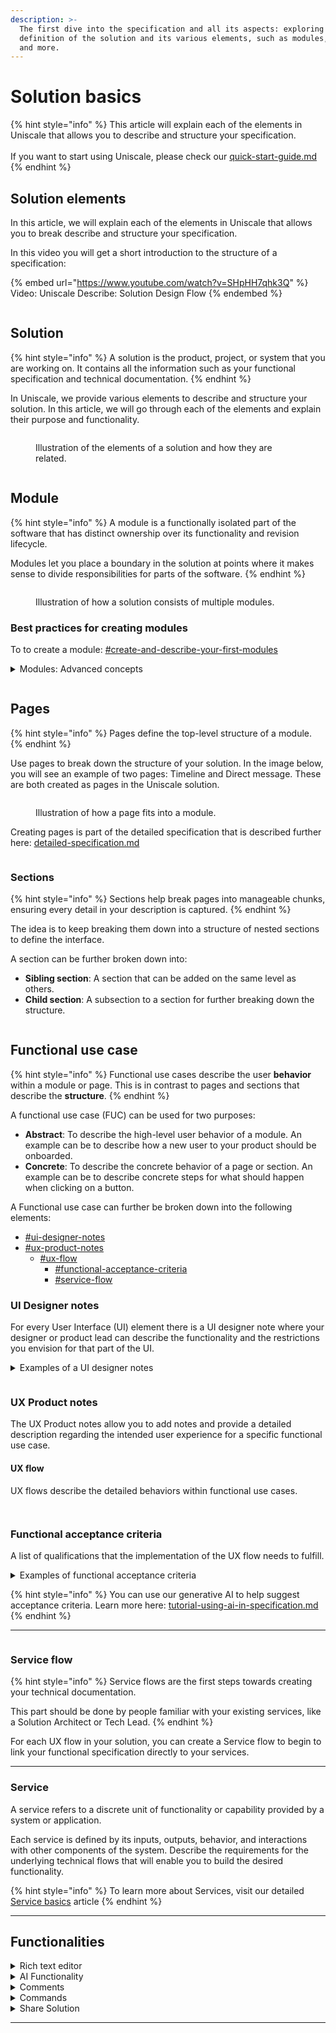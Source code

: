 ```yaml
---
description: >-
  The first dive into the specification and all its aspects: exploring the
  definition of the solution and its various elements, such as modules, pages,
  and more.
---
```


# Solution basics

{% hint style="info" %}
This article will explain each of the elements in Uniscale that allows you to describe and structure your specification. \
\
If you want to start using Uniscale, please check our [quick-start-guide.md](../../../getting-started/quick-start-guide.md "mention")
{% endhint %}



## Solution elements

In this article, we will explain each of the elements in Uniscale that allows you to break describe and structure your specification.&#x20;

In this video you will get a short introduction to the structure of a specification:&#x20;

{% embed url="https://www.youtube.com/watch?v=SHpHH7qhk3Q" %}
Video: Uniscale Describe: Solution Design Flow
{% endembed %}





<figure><img src="../../../.gitbook/assets/image (3) (1).png" alt=""><figcaption></figcaption></figure>

## Solution

{% hint style="info" %}
A solution is the product, project, or system that you are working on. It contains all the information such as your functional specification and technical documentation.&#x20;
{% endhint %}

In Uniscale, we provide various elements to describe and structure your solution. In this article, we will go through each of the elements and explain their purpose and functionality.

<figure><img src="../../../.gitbook/assets/image (2) (1) (1).png" alt=""><figcaption><p>Illustration of the elements of a solution and how they are related.</p></figcaption></figure>



<figure><img src="../../../.gitbook/assets/image (4) (1).png" alt=""><figcaption></figcaption></figure>

## Module

{% hint style="info" %}
A module is a functionally isolated part of the software that has distinct ownership over its functionality and revision lifecycle.&#x20;

Modules let you place a boundary in the solution at points where it makes sense to divide responsibilities for parts of the software.&#x20;
{% endhint %}

<figure><img src="../../../.gitbook/assets/CleanShot 2024-04-26 at 15.07.50.png" alt=""><figcaption><p>Illustration of how a solution consists of multiple modules.</p></figcaption></figure>



### Best practices for creating modules

To to create a module: [#create-and-describe-your-first-modules](../high-level-specification/#create-and-describe-your-first-modules "mention")

<details>

<summary>Modules: Advanced concepts</summary>

**Defining module boundaries**

Create clear boundaries in your software where responsibilities naturally divide. Modules are self-contained parts of the software with specific ownership and independent updates.&#x20;

Clear module boundaries are crucial for your organization.



**Modules to follow your product structure**

Each module update should be treated as a separate project. Keep changes mostly within one module. Group elements that evolve together. This makes your application easier to update and maintain.

This approach allows you to scale as your solution evolves.



**Organize modules based on ownership**

Defining your module boundaries allows you to shape how your organization will grow. Grouping functionality through module and service boundaries affects the future structure of the organization. It's best to have a single team own an entire module to avoid shared ownership issues.&#x20;

This prevents the need for separate projects that are tightly coupled and must be released together.



<img src="../../../.gitbook/assets/Module_boundaries.png" alt="" data-size="original">





</details>



<figure><img src="../../../.gitbook/assets/image (5).png" alt=""><figcaption></figcaption></figure>

## Pages

{% hint style="info" %}
Pages define the top-level structure of a module.&#x20;
{% endhint %}

Use pages to break down the structure of your solution. In the image below, you will see an example of two pages: Timeline and Direct message. These are both created as pages in the Uniscale solution.

<figure><img src="../../../.gitbook/assets/CleanShot 2024-06-28 at 13.12.18.png" alt=""><figcaption><p>Illustration of how a page fits into a module.</p></figcaption></figure>

Creating pages is part of the detailed specification that is described further here: [detailed-specification.md](../detailed-specification.md "mention")



<figure><img src="../../../.gitbook/assets/image (7).png" alt=""><figcaption></figcaption></figure>

### Sections

{% hint style="info" %}
Sections help break pages into manageable chunks, ensuring every detail in your description is captured.
{% endhint %}

The idea is to keep breaking them down into a structure of nested sections to define the interface.&#x20;

A section can be further broken down into:

* **Sibling section**: A section that can be added on the same level as others.&#x20;
* **Child section**: A subsection to a section for further breaking down the structure.



<figure><img src="../../../.gitbook/assets/image (8).png" alt=""><figcaption></figcaption></figure>

## Functional use case

{% hint style="info" %}
Functional use cases describe the user **behavior** within a module or page. This is in contrast to pages and sections that describe the **structure**.
{% endhint %}

A functional use case (FUC) can be used for two purposes:

* **Abstract**: To describe the high-level user behavior of a module. An example can be to describe how a new user to your product should be onboarded.
* **Concrete**: To describe the concrete behavior of a page or section. An example can be to describe concrete steps for what should happen when clicking on a button.

A Functional use case can further be broken down into the following elements:

* [#ui-designer-notes](./#ui-designer-notes "mention")
* [#ux-product-notes](./#ux-product-notes "mention")
  * [#ux-flow](./#ux-flow "mention")
    * [#functional-acceptance-criteria](./#functional-acceptance-criteria "mention")
    * [#service-flow](./#service-flow "mention")



### **UI Designer notes**

For every User Interface (UI) element there is a UI designer note where your designer or product lead can describe the functionality and the restrictions you envision for that part of the UI.

<details>

<summary>Examples of a UI designer notes</summary>

* Displayed information
* Buttons
* Areas that can expand and collapse
* Drag and drop interfaces
* Popups and triggered displays of information

</details>

<figure><img src="../../../.gitbook/assets/image (14).png" alt=""><figcaption></figcaption></figure>

### UX Product notes

The UX Product notes allow you to add notes and provide a detailed description regarding the intended user experience for a specific functional use case.

#### UX flow

UX flows describe the detailed behaviors within functional use cases.

<figure><img src="../../../.gitbook/assets/image (15).png" alt=""><figcaption></figcaption></figure>

<figure><img src="../../../.gitbook/assets/image (16).png" alt=""><figcaption></figcaption></figure>

### Functional acceptance criteria

A list of qualifications that the implementation of the UX flow needs to fulfill.&#x20;

<details>

<summary>Examples of functional acceptance criteria</summary>

* Assurances for accessibility of variable screen types and sizes (don't show on mobile, etc)
* Front-end effects and animations  (disabled buttons, etc)
* Error handling such as password length not matching, etc

</details>

{% hint style="info" %}
You can use our generative AI to help suggest acceptance criteria. Learn more here: [tutorial-using-ai-in-specification.md](tutorial-using-ai-in-specification.md "mention")
{% endhint %}



***

<figure><img src="../../../.gitbook/assets/image (17).png" alt=""><figcaption></figcaption></figure>

### **Service flow**

{% hint style="info" %}
Service flows are the first steps towards creating your technical documentation.&#x20;

This part should be done by people familiar with your existing services, like a Solution Architect or Tech Lead.
{% endhint %}

For each UX flow in your solution, you can create a Service flow to begin to link your functional specification directly to your services.

***

### Service

A service refers to a discrete unit of functionality or capability provided by a system or application.

Each service is defined by its inputs, outputs, behavior, and interactions with other components of the system. Describe the requirements for the underlying technical flows that will enable you to build the desired functionality.

{% hint style="info" %}
To learn more about Services, visit our detailed [Service basics](../../documentation/service-basics.md) article
{% endhint %}

***

## Functionalities

<details>

<summary>Rich text editor</summary>

Our Rich text editor allows you to write your specifications using advanced styling options (heading, bold, italic, bullet points, and many more) and to embed media, images, and hyperlinks.

</details>

<details>

<summary>AI Functionality</summary>

Our AI functionality will provide your code generator with the needed domain-driven product information so you can work on your code much faster and with reduced costs.

</details>

<details>

<summary>Comments </summary>

You can also comment on different sections of your solution allowing you to add notes to the development process that can be seen and answered by your colleagues.

</details>

<details>

<summary>Commands </summary>

Uniscale offers a wide range of commands that allow you to write your specifications and build your solution in a matter of one simple click.

</details>

<details>

<summary>Share Solution</summary>

As you work on developing your solution inside Uniscale, you can also share it with your colleagues and bring in more people to work with you.

</details>



***
